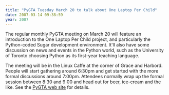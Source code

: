 ```yaml
---
title: "PyGTA Tuesday March 20 to talk about One Laptop Per Child"
date: 2007-03-14 09:38:59
year: 2007
---
```

The regular monthly PyGTA meeting on March 20 will feature an introduction to the One Laptop Per  Child project, and particularly the Python-coded Sugar development  environment.  It'll also have some discussion on news and  events in the Python world, such as the University of Toronto choosing  Python as its first-year teaching language.

The meeting will be in the Linux Caffe at the corner of Grace and Harbord.   People will start gathering around 6:30pm and get started with the more formal  discussions around 7:00pm.  Attendees normally wrap up the formal session  between 8:30 and 9:00 and head out for beer, ice-cream and the like. See the <a href="http://web.engcorp.com/pygta/wiki/NextMeeting">PyGTA web site</a> for details.
